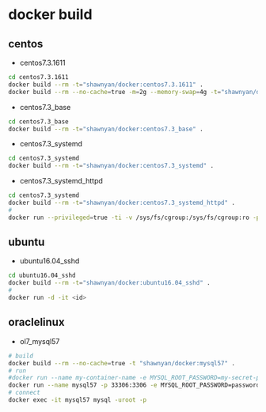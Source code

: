 # docker build

## centos

- centos7.3.1611
```bash
cd centos7.3.1611
docker build --rm -t="shawnyan/docker:centos7.3.1611" .
docker build --rm --no-cache=true -m=2g --memory-swap=4g -t="shawnyan/docker:centos7.3.1611_2m" .
```

- centos7.3_base
```bash
cd centos7.3_base
docker build --rm -t="shawnyan/docker:centos7.3_base" .
```

- centos7.3_systemd
```bash
cd centos7.3_systemd
docker build --rm -t="shawnyan/docker:centos7.3_systemd" .
``` 

- centos7.3_systemd_httpd
```bash
cd centos7.3_systemd
docker build --rm -t="shawnyan/docker:centos7.3_systemd_httpd" .
#
docker run --privileged=true -ti -v /sys/fs/cgroup:/sys/fs/cgroup:ro -p 80:80 shawnyan/docker:centos7.3_systemd_httpd
``` 

## ubuntu

- ubuntu16.04_sshd
```bash
cd ubuntu16.04_sshd
docker build --rm -t="shawnyan/docker:ubuntu16.04_sshd" .
#
docker run -d -it <id>
```

## oraclelinux

- ol7_mysql57
```bash
# build
docker build --rm --no-cache=true -t "shawnyan/docker:mysql57" .
# run
#docker run --name my-container-name -e MYSQL_ROOT_PASSWORD=my-secret-pw -d mysql/mysql-server:tag
docker run --name mysql57 -p 33306:3306 -e MYSQL_ROOT_PASSWORD=password -d shawnyan/docker:mysql57
# connect
docker exec -it mysql57 mysql -uroot -p
```